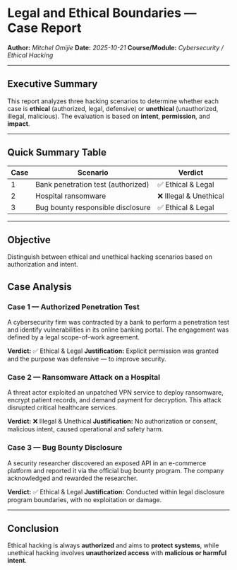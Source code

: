 # Legal and Ethical Boundaries — Case Report

**Author:** *Mitchel Omijie*
**Date:** *2025-10-21*
**Course/Module:** *Cybersecurity / Ethical Hacking*

---

## Executive Summary

This report analyzes three hacking scenarios to determine whether each case is **ethical** (authorized, legal, defensive) or **unethical** (unauthorized, illegal, malicious). The evaluation is based on **intent**, **permission**, and **impact**.

---

## Quick Summary Table

| Case | Scenario                           | Verdict               |
| ---- | ---------------------------------- | --------------------- |
| 1    | Bank penetration test (authorized) | ✅ Ethical & Legal     |
| 2    | Hospital ransomware                | ❌ Illegal & Unethical |
| 3    | Bug bounty responsible disclosure  | ✅ Ethical & Legal     |

---

## Objective

Distinguish between ethical and unethical hacking scenarios based on authorization and intent.

## Case Analysis

### Case 1 — Authorized Penetration Test

A cybersecurity firm was contracted by a bank to perform a penetration test and identify vulnerabilities in its online banking portal. The engagement was defined by a legal scope-of-work agreement.

**Verdict:** ✅ Ethical & Legal
**Justification:** Explicit permission was granted and the purpose was defensive — to improve security.

### Case 2 — Ransomware Attack on a Hospital

A threat actor exploited an unpatched VPN service to deploy ransomware, encrypt patient records, and demand payment for decryption. This attack disrupted critical healthcare services.

**Verdict:** ❌ Illegal & Unethical
**Justification:** No authorization or consent, malicious intent, caused operational and safety harm.

### Case 3 — Bug Bounty Disclosure

A security researcher discovered an exposed API in an e-commerce platform and reported it via the official bug bounty program. The company acknowledged and rewarded the researcher.

**Verdict:** ✅ Ethical & Legal
**Justification:** Conducted within legal disclosure program boundaries, with no exploitation or damage.

---

## Conclusion

Ethical hacking is always **authorized** and aims to **protect systems**, while unethical hacking involves **unauthorized access** with **malicious or harmful intent**.

